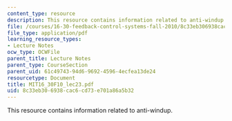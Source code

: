 ```yaml
---
content_type: resource
description: This resource contains information related to anti-windup.
file: /courses/16-30-feedback-control-systems-fall-2010/8c33eb306938cac6cd73e701a86a5b32_MIT16_30F10_lec23.pdf
file_type: application/pdf
learning_resource_types:
- Lecture Notes
ocw_type: OCWFile
parent_title: Lecture Notes
parent_type: CourseSection
parent_uid: 61c49743-94d6-9692-4596-4ecfea13de24
resourcetype: Document
title: MIT16_30F10_lec23.pdf
uid: 8c33eb30-6938-cac6-cd73-e701a86a5b32
---
```

This resource contains information related to anti-windup.

